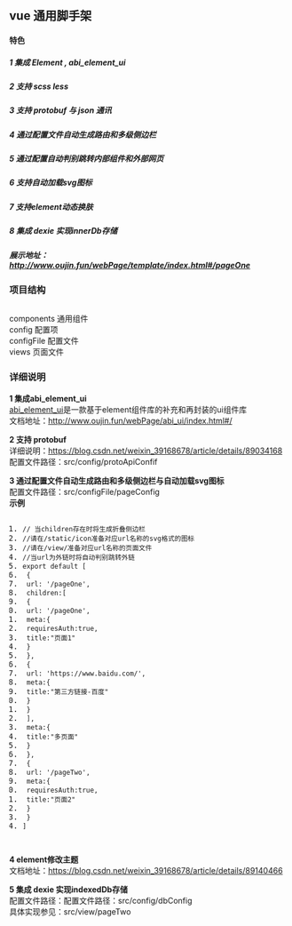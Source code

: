<!DOCTYPE html> <html lang="zh"> <head> <meta charset="utf-8"/> <link rel="shortcut icon" href="https://www.mdeditor.com/images/logos/favicon.ico" type="image/x-icon"/> </head> <body><h2 id="h2-vue-"><a name="vue 通用脚手架" class="reference-link"></a><span class="header-link octicon octicon-link"></span>vue 通用脚手架</h2><h4 id="h4-u7279u8272"><a name="特色" class="reference-link"></a><span class="header-link octicon octicon-link"></span>特色</h4><h5 id="h5-1-element-abi_element_ui"><a name="1 集成 Element , abi_element_ui" class="reference-link"></a><span class="header-link octicon octicon-link"></span>1 集成 Element , abi_element_ui</h5><h5 id="h5-2-scss-less"><a name="2 支持 scss less" class="reference-link"></a><span class="header-link octicon octicon-link"></span>2 支持 scss less</h5><h5 id="h5-3-protobuf-json-"><a name="3 支持 protobuf 与 json 通讯" class="reference-link"></a><span class="header-link octicon octicon-link"></span>3 支持 protobuf 与 json 通讯</h5><h5 id="h5-4-"><a name="4 通过配置文件自动生成路由和多级侧边栏" class="reference-link"></a><span class="header-link octicon octicon-link"></span>4 通过配置文件自动生成路由和多级侧边栏</h5><h5 id="h5-5-"><a name="5 通过配置自动判别跳转内部组件和外部网页" class="reference-link"></a><span class="header-link octicon octicon-link"></span>5 通过配置自动判别跳转内部组件和外部网页</h5><h5 id="h5-6-svg-"><a name="6 支持自动加载svg图标" class="reference-link"></a><span class="header-link octicon octicon-link"></span>6 支持自动加载svg图标</h5><h5 id="h5-7-element-"><a name="7 支持element动态换肤" class="reference-link"></a><span class="header-link octicon octicon-link"></span>7 支持element动态换肤</h5><h5 id="h5-8-dexie-innerdb-"><a name="8 集成 dexie 实现indexedDb存储" class="reference-link"></a><span class="header-link octicon octicon-link"></span>8 集成 dexie 实现innerDb存储</h5><h5 id="h5--http-www-oujin-fun-webpage-template-index-html-pageone"><a name="展示地址： http://www.oujin.fun/webPage/template/index.html#/pageOne" class="reference-link"></a><span class="header-link octicon octicon-link"></span>展示地址：<a href="http://www.oujin.fun/webPage/template/index.html#/pageOne">http://www.oujin.fun/webPage/template/index.html#/pageOne</a></h5><h3 id="h3-u9879u76EEu7ED3u6784"><a name="项目结构" class="reference-link"></a><span class="header-link octicon octicon-link"></span>项目结构</h3><p><img src="http://www.oujin.fun/img/template/1.png" alt=""> </p><p>components <i class="fa fa-long-arrow-right fa-emoji" title="long-arrow-right"></i> 通用组件<br>config <i class="fa fa-long-arrow-right fa-emoji" title="long-arrow-right"></i> 配置项<br>configFile <i class="fa fa-long-arrow-right fa-emoji" title="long-arrow-right"></i> 配置文件<br>views <i class="fa fa-long-arrow-right fa-emoji" title="long-arrow-right"></i> 页面文件</p> <h3 id="h3-u8BE6u7EC6u8BF4u660E"><a name="详细说明" class="reference-link"></a><span class="header-link octicon octicon-link"></span>详细说明</h3><p><strong>1 集成abi_element_ui</strong><br><a href="https://github.com/oujin-nb/abs_element_ui" title="abi_element_ui">abi_element_ui</a>是一款基于element组件库的补充和再封装的ui组件库<br>文档地址：<a href="http://www.oujin.fun/webPage/abi_ui/index.html#/">http://www.oujin.fun/webPage/abi_ui/index.html#/</a></p> <p><strong>2 支持 protobuf</strong><br>详细说明：<a href="https://blog.csdn.net/weixin_39168678/article/details/89034168">https://blog.csdn.net/weixin_39168678/article/details/89034168</a><br>配置文件路径：src/config/protoApiConfif </p><p><strong>3 通过配置文件自动生成路由和多级侧边栏与自动加载svg图标</strong><br>配置文件路径：src/configFile/pageConfig<br><strong>示例</strong></p> <pre class="prettyprint linenums prettyprinted" style=""><ol class="linenums"><li class="L0"><code class="lang-javascript"><span class="com">// 当children存在时将生成折叠侧边栏</span></code></li><li class="L1"><code class="lang-javascript"><span class="com">//请在/static/icon准备对应url名称的svg格式的图标 </span></code></li><li class="L2"><code class="lang-javascript"><span class="com">//请在/view/准备对应url名称的页面文件 </span></code></li><li class="L3"><code class="lang-javascript"><span class="com">//当url为外链时将自动判别跳转外链</span></code></li><li class="L4"><code class="lang-javascript"><span class="kwd">export</span><span class="pln"> </span><span class="kwd">default</span><span class="pln"> </span><span class="pun">[</span></code></li><li class="L5"><code class="lang-javascript"><span class="pln"> </span><span class="pun">{</span></code></li><li class="L6"><code class="lang-javascript"><span class="pln"> url</span><span class="pun">:</span><span class="pln"> </span><span class="str">'/pageOne'</span><span class="pun">,</span></code></li><li class="L7"><code class="lang-javascript"><span class="pln"> children</span><span class="pun">:[</span></code></li><li class="L8"><code class="lang-javascript"><span class="pln"> </span><span class="pun">{</span></code></li><li class="L9"><code class="lang-javascript"><span class="pln"> url</span><span class="pun">:</span><span class="pln"> </span><span class="str">'/pageOne'</span><span class="pun">,</span></code></li><li class="L0"><code class="lang-javascript"><span class="pln"> meta</span><span class="pun">:{</span></code></li><li class="L1"><code class="lang-javascript"><span class="pln"> requiresAuth</span><span class="pun">:</span><span class="kwd">true</span><span class="pun">,</span></code></li><li class="L2"><code class="lang-javascript"><span class="pln"> title</span><span class="pun">:</span><span class="str">"页面1"</span></code></li><li class="L3"><code class="lang-javascript"><span class="pln"> </span><span class="pun">}</span></code></li><li class="L4"><code class="lang-javascript"><span class="pln"> </span><span class="pun">},</span></code></li><li class="L5"><code class="lang-javascript"><span class="pln"> </span><span class="pun">{</span></code></li><li class="L6"><code class="lang-javascript"><span class="pln"> url</span><span class="pun">:</span><span class="pln"> </span><span class="str">'https://www.baidu.com/'</span><span class="pun">,</span></code></li><li class="L7"><code class="lang-javascript"><span class="pln"> meta</span><span class="pun">:{</span></code></li><li class="L8"><code class="lang-javascript"><span class="pln"> title</span><span class="pun">:</span><span class="str">"第三方链接-百度"</span></code></li><li class="L9"><code class="lang-javascript"><span class="pln"> </span><span class="pun">}</span></code></li><li class="L0"><code class="lang-javascript"><span class="pln"> </span><span class="pun">}</span></code></li><li class="L1"><code class="lang-javascript"><span class="pln"> </span><span class="pun">],</span></code></li><li class="L2"><code class="lang-javascript"><span class="pln"> meta</span><span class="pun">:{</span></code></li><li class="L3"><code class="lang-javascript"><span class="pln"> title</span><span class="pun">:</span><span class="str">"多页面"</span></code></li><li class="L4"><code class="lang-javascript"><span class="pln"> </span><span class="pun">}</span></code></li><li class="L5"><code class="lang-javascript"><span class="pln"> </span><span class="pun">},</span></code></li><li class="L6"><code class="lang-javascript"><span class="pln"> </span><span class="pun">{</span></code></li><li class="L7"><code class="lang-javascript"><span class="pln"> url</span><span class="pun">:</span><span class="pln"> </span><span class="str">'/pageTwo'</span><span class="pun">,</span></code></li><li class="L8"><code class="lang-javascript"><span class="pln"> meta</span><span class="pun">:{</span></code></li><li class="L9"><code class="lang-javascript"><span class="pln"> requiresAuth</span><span class="pun">:</span><span class="kwd">true</span><span class="pun">,</span></code></li><li class="L0"><code class="lang-javascript"><span class="pln"> title</span><span class="pun">:</span><span class="str">"页面2"</span></code></li><li class="L1"><code class="lang-javascript"><span class="pln"> </span><span class="pun">}</span></code></li><li class="L2"><code class="lang-javascript"><span class="pln"> </span><span class="pun">}</span></code></li><li class="L3"><code class="lang-javascript"><span class="pun">]</span></code></li></ol></pre> <p><img src="http://www.oujin.fun/img/template/2.png" alt=""> </p><p><strong>4 element修改主题</strong><br>文档地址：<a href="https://blog.csdn.net/weixin_39168678/article/details/89140466">https://blog.csdn.net/weixin_39168678/article/details/89140466</a></p> <p><strong>5 集成 dexie 实现indexedDb存储</strong><br>配置文件路径：配置文件路径：src/config/dbConfig<br>具体实现参见：src/view/pageTwo </p></body> </html>
